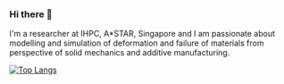 ### Hi there 👋

I'm a researcher at IHPC, A\*STAR, Singapore and I am passionate about modelling and simulation of deformation and failure of materials from perspective of solid mechanics and additive manufacturing.  

<!-- [![Anurag's GitHub stats](https://github-readme-stats.vercel.app/api?username=MikulaJakub&show_icons=true)](https://github.com/anuraghazra/github-readme-stats) 
-->


[![Top Langs](https://github-readme-stats.vercel.app/api/top-langs/?username=MikulaJakub&theme=vue)](https://github.com/anuraghazra/github-readme-stats) 

<!--
<table style="border-collapse: collapse; border: none;">
  <tr>
  <td>
      <a href="https://https://github.com/MikulaJakub/crack-growth-using-ANSYS-APDL">
      <img align="center" src="https://github-readme-stats.vercel.app/api/pin/?username=MikulaJakub&repo=crack-growth-using-ANSYS-APDL" />
      </a>
  </td>
  </tr>
  <tr>
  <td>
      <a href="https://https://github.com/MikulaJakub/simple-phase-field-model-with-ANSYS">
      <img align="center" src="https://github-readme-stats.vercel.app/api/pin/?username=MikulaJakub&repo=simple-phase-field-model-with-ANSYS" />
      </a>
  </td>
  </tr>
</table>
-->

<!--
**MikulaJakub/MikulaJakub** is a ✨ _special_ ✨ repository because its `README.md` (this file) appears on your GitHub profile.

Here are some ideas to get you started:

- 🔭 I’m currently working on ...
- 🌱 I’m currently learning ...
- 👯 I’m looking to collaborate on ...
- 🤔 I’m looking for help with ...
- 💬 Ask me about ...
- 📫 How to reach me: ...
- 😄 Pronouns: ...
- ⚡ Fun fact: ...
-->

